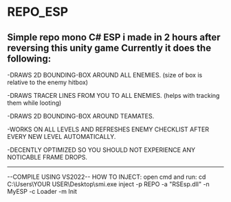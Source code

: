 # REPO_ESP
Simple repo mono C# ESP i made in 2 hours after reversing this unity game
Currently it does the following:
----------------------------------------------------------------------------------------------
-DRAWS 2D BOUNDING-BOX AROUND ALL ENEMIES. (size of box is relative to the enemy hitbox)

-DRAWS TRACER LINES FROM YOU TO ALL ENEMIES. (helps with tracking them while looting)

-DRAWS 2D BOUNDING-BOX AROUND TEAMATES.

-WORKS ON ALL LEVELS AND REFRESHES ENEMY CHECKLIST AFTER EVERY NEW LEVEL AUTOMATICALLY.

-DECENTLY OPTIMIZED SO YOU SHOULD NOT EXPERIENCE ANY NOTICABLE FRAME DROPS.

----------------------------------------------------------------------------------------------
--COMPILE USING VS2022--
HOW TO INJECT:
open cmd and run:
cd C:\Users\YOUR USER\Desktop\smi.exe inject -p REPO -a "RSEsp.dll" -n MyESP -c Loader -m Init

